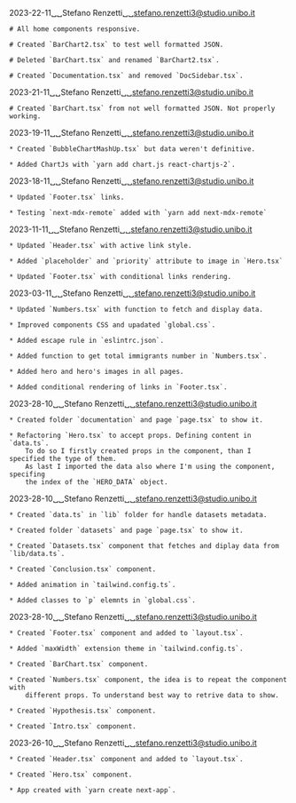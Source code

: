 2023-22-11␣␣Stefano Renzetti␣␣<stefano.renzetti3@studio.unibo.it>

    # All home components responsive.

    # Created `BarChart2.tsx` to test well formatted JSON.

    # Deleted `BarChart.tsx` and renamed `BarChart2.tsx`.

    # Created `Documentation.tsx` and removed `DocSidebar.tsx`.

2023-21-11␣␣Stefano Renzetti␣␣<stefano.renzetti3@studio.unibo.it>

    # Created `BarChart.tsx` from not well formatted JSON. Not properly working.

2023-19-11␣␣Stefano Renzetti␣␣<stefano.renzetti3@studio.unibo.it>

    * Created `BubbleChartMashUp.tsx` but data weren't definitive.

    * Added ChartJs with `yarn add chart.js react-chartjs-2`.

2023-18-11␣␣Stefano Renzetti␣␣<stefano.renzetti3@studio.unibo.it>

    * Updated `Footer.tsx` links.

    * Testing `next-mdx-remote` added with `yarn add next-mdx-remote`

2023-11-11␣␣Stefano Renzetti␣␣<stefano.renzetti3@studio.unibo.it>

    * Updated `Header.tsx` with active link style.

    * Added `placeholder` and `priority` attribute to image in `Hero.tsx`

    * Updated `Footer.tsx` with conditional links rendering.

2023-03-11␣␣Stefano Renzetti␣␣<stefano.renzetti3@studio.unibo.it>

    * Updated `Numbers.tsx` with function to fetch and display data.

    * Improved components CSS and upadated `global.css`.

    * Added escape rule in `eslintrc.json`.

    * Added function to get total immigrants number in `Numbers.tsx`.

    * Added hero and hero's images in all pages.

    * Added conditional rendering of links in `Footer.tsx`.

2023-28-10␣␣Stefano Renzetti␣␣<stefano.renzetti3@studio.unibo.it>

    * Created folder `documentation` and page `page.tsx` to show it.

    * Refactoring `Hero.tsx` to accept props. Defining content in `data.ts`.
        To do so I firstly created props in the component, than I specified the type of them.
        As last I imported the data also where I'm using the component, specifing
        the index of the `HERO_DATA` object.

2023-28-10␣␣Stefano Renzetti␣␣<stefano.renzetti3@studio.unibo.it>

    * Created `data.ts` in `lib` folder for handle datasets metadata.

    * Created folder `datasets` and page `page.tsx` to show it.

    * Created `Datasets.tsx` component that fetches and diplay data from `lib/data.ts`.

    * Created `Conclusion.tsx` component.

    * Added animation in `tailwind.config.ts`.

    * Added classes to `p` elemnts in `global.css`.

2023-28-10␣␣Stefano Renzetti␣␣<stefano.renzetti3@studio.unibo.it>

    * Created `Footer.tsx` component and added to `layout.tsx`.

    * Added `maxWidth` extension theme in `tailwind.config.ts`.

    * Created `BarChart.tsx` component.

    * Created `Numbers.tsx` component, the idea is to repeat the component with
        different props. To understand best way to retrive data to show.

    * Created `Hypothesis.tsx` component.

    * Created `Intro.tsx` component.

2023-26-10␣␣Stefano Renzetti␣␣<stefano.renzetti3@studio.unibo.it>

    * Created `Header.tsx` component and added to `layout.tsx`.

    * Created `Hero.tsx` component.

    * App created with `yarn create next-app`.
